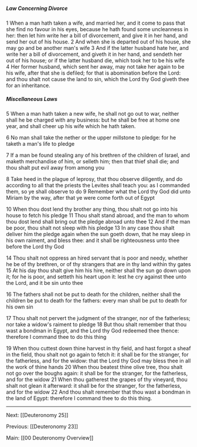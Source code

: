 ##### Law Concerning Divorce

1 When a man hath taken a wife, and married her, and it come to pass that she find no favour in his eyes, because he hath found some uncleanness in her: then let him write her a bill of divorcement, and give it in her hand, and send her out of his house. 2 And when she is departed out of his house, she may go and be another man's wife 3 And if the latter husband hate her, and write her a bill of divorcement, and giveth it in her hand, and sendeth her out of his house; or if the latter husband die, which took her to be his wife 4 Her former husband, which sent her away, may not take her again to be his wife, after that she is defiled; for that is abomination before the Lord: and thou shalt not cause the land to sin, which the Lord thy God giveth thee for an inheritance.

##### Miscellaneous Laws

5 When a man hath taken a new wife, he shall not go out to war, neither shall he be charged with any business: but he shall be free at home one year, and shall cheer up his wife which he hath taken. 

6 No man shall take the nether or the upper millstone to pledge: for he taketh a man's life to pledge 

7 If a man be found stealing any of his brethren of the children of Israel, and maketh merchandise of him, or selleth him; then that thief shall die; and thou shalt put evil away from among you 

8 Take heed in the plague of leprosy, that thou observe diligently, and do according to all that the priests the Levites shall teach you: as I commanded them, so ye shall observe to do 9 Remember what the Lord thy God did unto Miriam by the way, after that ye were come forth out of Egypt 

10 When thou dost lend thy brother any thing, thou shalt not go into his house to fetch his pledge 11 Thou shalt stand abroad, and the man to whom thou dost lend shall bring out the pledge abroad unto thee 12 And if the man be poor, thou shalt not sleep with his pledge 13 In any case thou shalt deliver him the pledge again when the sun goeth down, that he may sleep in his own raiment, and bless thee: and it shall be righteousness unto thee before the Lord thy God 

14 Thou shalt not oppress an hired servant that is poor and needy, whether he be of thy brethren, or of thy strangers that are in thy land within thy gates 15 At his day thou shalt give him his hire, neither shall the sun go down upon it; for he is poor, and setteth his heart upon it: lest he cry against thee unto the Lord, and it be sin unto thee 

16 The fathers shall not be put to death for the children, neither shall the children be put to death for the fathers: every man shall be put to death for his own sin 

17 Thou shalt not pervert the judgment of the stranger, nor of the fatherless; nor take a widow's raiment to pledge 18 But thou shalt remember that thou wast a bondman in Egypt, and the Lord thy God redeemed thee thence: therefore I command thee to do this thing 

19 When thou cuttest down thine harvest in thy field, and hast forgot a sheaf in the field, thou shalt not go again to fetch it: it shall be for the stranger, for the fatherless, and for the widow: that the Lord thy God may bless thee in all the work of thine hands 20 When thou beatest thine olive tree, thou shalt not go over the boughs again: it shall be for the stranger, for the fatherless, and for the widow 21 When thou gatherest the grapes of thy vineyard, thou shalt not glean it afterward: it shall be for the stranger, for the fatherless, and for the widow 22 And thou shalt remember that thou wast a bondman in the land of Egypt: therefore I command thee to do this thing.

---
Next: [[Deuteronomy 25]]

Previous: [[Deuteronomy 23]]

Main: [[00 Deuteronomy Overview]]